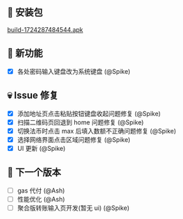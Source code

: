 ## 🚀 安装包

[build-1724287484544.apk](https://dalveywallet.s3.ap-northeast-1.amazonaws.com/release/apks/build-1724287484544.apk)

## 🎉 新功能

- [x] 各处密码输入键盘改为系统键盘 (@Spike)

## 💀 Issue 修复

- [x] 添加地址页点击粘贴按钮键盘收起问题修复 (@Spike)
- [x] 扫描二维码页回退到 home 问题修复 (@Spike)
- [x] 切换法币时点击 max 后填入数额不正确问题修复 (@Spike)
- [x] 选择网络界面点击区域问题修复 (@Spike)
- [x] UI 更新 (@Spike)

## 📅 下一个版本

- [ ] gas 代付 (@Ash)
- [ ] 性能优化 (@Ash)
- [ ] 聚合版转账输入页开发(暂无 ui) (@Spike)
